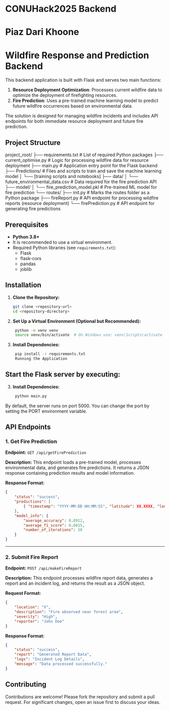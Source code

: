 # CONUHack2025 Backend
# Piaz Dari Khoone

# Wildfire Response and Prediction Backend

This backend application is built with Flask and serves two main functions:  
1. **Resource Deployment Optimization**: Processes current wildfire data to optimize the deployment of firefighting resources.  
2. **Fire Prediction**: Uses a pre-trained machine learning model to predict future wildfire occurrences based on environmental data.

The solution is designed for managing wildfire incidents and includes API endpoints for both immediate resource deployment and future fire prediction.

## Project Structure

project_root/ 
├── requirements.txt # List of required Python packages 
├── current_optimise.py # Logic for processing wildfire data for resource deployment 
├── main.py # Application entry point for the Flask backend 
├── Predictions/ # Files and scripts to train and save the machine learning model 
│ └── [training scripts and notebooks] 
├── data/ 
│ └── future_environmental_data.csv # Data required for the fire prediction API 
├── model/ 
│ └── fire_prediction_model.pkl # Pre-trained ML model for fire prediction 
└── routes/ 
├── init.py # Marks the routes folder as a Python package 
├── fireReport.py # API endpoint for processing wildfire reports (resource deployment) 
└── firePrediction.py # API endpoint for generating fire predictions

## Prerequisites

- **Python 3.8+**
- It is recommended to use a virtual environment.
- Required Python libraries (see `requirements.txt`):
  - Flask
  - flask-cors
  - pandas
  - joblib

## Installation

1. **Clone the Repository:**

   ```bash
   git clone <repository-url>
   cd <repository-directory>
2. **Set Up a Virtual Environment (Optional but Recommended):**

   ```bash
    python -m venv venv
    source venv/bin/activate  # On Windows use: venv\Scripts\activate


3. **Install Dependencies:**

   ```bash
    pip install -r requirements.txt
    Running the Application

## Start the Flask server by executing:
3. **Install Dependencies:**

   ```bash
    python main.py

By default, the server runs on port 5000. You can change the port by setting the PORT environment variable.

## API Endpoints

### 1. Get Fire Prediction
**Endpoint:** `GET /api/getFirePrediction`

**Description:**
This endpoint loads a pre-trained model, processes environmental data, and generates fire predictions. It returns a JSON response containing prediction results and model information.

**Response Format:**
```json
{
    "status": "success",
    "predictions": [
        { "timestamp": "YYYY-MM-DD HH:MM:SS", "latitude": XX.XXXX, "longitude": YY.YYYY, "fire_prob": Z.ZZZZ, "fire_severity": "High/Medium/Low" }
    ],
    "model_info": {
        "average_accuracy": 0.8912,
        "average_f1_score": 0.8815,
        "number_of_iterations": 10
    }
}
```

---

### 2. Submit Fire Report
**Endpoint:** `POST /api/makeFireReport`

**Description:**
This endpoint processes wildfire report data, generates a report and an incident log, and returns the result as a JSON object.

**Request Format:**
```json
{
    "location": "X",
    "description": "Fire observed near forest area",
    "severity": "High",
    "reporter": "John Doe"
}
```

**Response Format:**
```json
{
    "status": "success",
    "report": "Generated Report Data",
    "logs": "Incident Log Details",
    "message": "Data processed successfully."
}
```


## Contributing

Contributions are welcome! Please fork the repository and submit a pull request. For significant changes, open an issue first to discuss your ideas.

